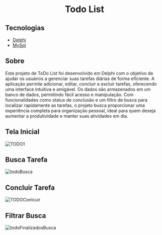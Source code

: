 
<h1 align="center">
  Todo List
</h1>




## Tecnologias
 
- [Delphi](https://www.embarcadero.com/br/products/delphi/starter/free-download)
- [MySql](https://www.mysql.com/)


## Sobre
Este projeto de ToDo List foi desenvolvido em Delphi com o objetivo de ajudar os usuários a gerenciar suas tarefas diárias de forma eficiente. A aplicação permite adicionar, editar, concluir e excluir tarefas,
oferecendo uma interface intuitiva e amigável. Os dados são armazenados em um banco de dados, permitindo fácil acesso e manipulação. Com funcionalidades como  status de conclusão e um filtro de 
busca para localizar rapidamente as tarefas, o projeto busca proporcionar uma experiência completa para organização pessoal, ideal para quem deseja aumentar a produtividade e manter suas atividades em dia.

## Tela Inicial
![TODO1](https://github.com/user-attachments/assets/dd2304a9-663a-4214-9c68-e93daa818e91)
## Busca Tarefa
![todoBusca](https://github.com/user-attachments/assets/8870a413-c7d7-484c-bf6e-3d61dd507c7e)
## Concluir Tarefa
![TODOConlcuir](https://github.com/user-attachments/assets/fcbc5af8-6a8c-42f4-9f7a-4aec79578ced)
## Filtrar Busca
![todoFinalizadosBusca](https://github.com/user-attachments/assets/98aee696-0931-460b-8070-cdaadc7c6f72)
